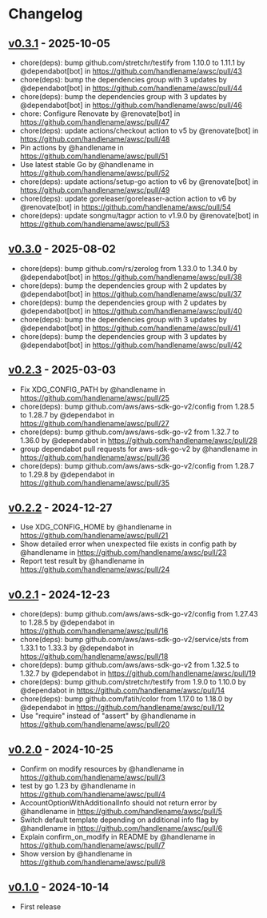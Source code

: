 # Changelog

## [v0.3.1](https://github.com/handlename/awsc/compare/v0.3.0...v0.3.1) - 2025-10-05
- chore(deps): bump github.com/stretchr/testify from 1.10.0 to 1.11.1 by @dependabot[bot] in https://github.com/handlename/awsc/pull/43
- chore(deps): bump the dependencies group with 3 updates by @dependabot[bot] in https://github.com/handlename/awsc/pull/44
- chore(deps): bump the dependencies group with 3 updates by @dependabot[bot] in https://github.com/handlename/awsc/pull/46
- chore: Configure Renovate by @renovate[bot] in https://github.com/handlename/awsc/pull/47
- chore(deps): update actions/checkout action to v5 by @renovate[bot] in https://github.com/handlename/awsc/pull/48
- Pin actions by @handlename in https://github.com/handlename/awsc/pull/51
- Use latest stable Go by @handlename in https://github.com/handlename/awsc/pull/52
- chore(deps): update actions/setup-go action to v6 by @renovate[bot] in https://github.com/handlename/awsc/pull/49
- chore(deps): update goreleaser/goreleaser-action action to v6 by @renovate[bot] in https://github.com/handlename/awsc/pull/54
- chore(deps): update songmu/tagpr action to v1.9.0 by @renovate[bot] in https://github.com/handlename/awsc/pull/53

## [v0.3.0](https://github.com/handlename/awsc/compare/v0.2.3...v0.3.0) - 2025-08-02
- chore(deps): bump github.com/rs/zerolog from 1.33.0 to 1.34.0 by @dependabot[bot] in https://github.com/handlename/awsc/pull/38
- chore(deps): bump the dependencies group with 2 updates by @dependabot[bot] in https://github.com/handlename/awsc/pull/37
- chore(deps): bump the dependencies group with 2 updates by @dependabot[bot] in https://github.com/handlename/awsc/pull/40
- chore(deps): bump the dependencies group with 3 updates by @dependabot[bot] in https://github.com/handlename/awsc/pull/41
- chore(deps): bump the dependencies group with 3 updates by @dependabot[bot] in https://github.com/handlename/awsc/pull/42

## [v0.2.3](https://github.com/handlename/awsc/compare/v0.2.2...v0.2.3) - 2025-03-03
- Fix XDG_CONFIG_PATH by @handlename in https://github.com/handlename/awsc/pull/25
- chore(deps): bump github.com/aws/aws-sdk-go-v2/config from 1.28.5 to 1.28.7 by @dependabot in https://github.com/handlename/awsc/pull/27
- chore(deps): bump github.com/aws/aws-sdk-go-v2 from 1.32.7 to 1.36.0 by @dependabot in https://github.com/handlename/awsc/pull/28
- group dependabot pull requests for aws-sdk-go-v2 by @handlename in https://github.com/handlename/awsc/pull/36
- chore(deps): bump github.com/aws/aws-sdk-go-v2/config from 1.28.7 to 1.29.8 by @dependabot in https://github.com/handlename/awsc/pull/35

## [v0.2.2](https://github.com/handlename/awsc/compare/v0.2.1...v0.2.2) - 2024-12-27
- Use XDG_CONFIG_HOME by @handlename in https://github.com/handlename/awsc/pull/21
- Show detailed error when unexpected file exists in config path by @handlename in https://github.com/handlename/awsc/pull/23
- Report test result by @handlename in https://github.com/handlename/awsc/pull/24

## [v0.2.1](https://github.com/handlename/awsc/compare/v0.2.0...v0.2.1) - 2024-12-23
- chore(deps): bump github.com/aws/aws-sdk-go-v2/config from 1.27.43 to 1.28.5 by @dependabot in https://github.com/handlename/awsc/pull/16
- chore(deps): bump github.com/aws/aws-sdk-go-v2/service/sts from 1.33.1 to 1.33.3 by @dependabot in https://github.com/handlename/awsc/pull/18
- chore(deps): bump github.com/aws/aws-sdk-go-v2 from 1.32.5 to 1.32.7 by @dependabot in https://github.com/handlename/awsc/pull/19
- chore(deps): bump github.com/stretchr/testify from 1.9.0 to 1.10.0 by @dependabot in https://github.com/handlename/awsc/pull/14
- chore(deps): bump github.com/fatih/color from 1.17.0 to 1.18.0 by @dependabot in https://github.com/handlename/awsc/pull/12
- Use "require" instead of "assert" by @handlename in https://github.com/handlename/awsc/pull/20

## [v0.2.0](https://github.com/handlename/awsc/compare/v0.1.0...v0.2.0) - 2024-10-25
- Confirm on modify resources by @handlename in https://github.com/handlename/awsc/pull/3
- test by go 1.23 by @handlename in https://github.com/handlename/awsc/pull/4
- AccountOptionWithAdditionalInfo should not return error by @handlename in https://github.com/handlename/awsc/pull/5
- Switch default template depending on additional info flag by @handlename in https://github.com/handlename/awsc/pull/6
- Explain confirm_on_modify in README by @handlename in https://github.com/handlename/awsc/pull/7
- Show version by @handlename in https://github.com/handlename/awsc/pull/8

## [v0.1.0](https://github.com/handlename/awsc/commits/v0.1.0) - 2024-10-14

- First release

